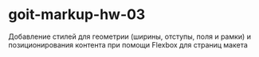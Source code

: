 # goit-markup-hw-03
Добавление стилей для геометрии (ширины, отступы, поля и рамки) и позиционирования  контента при помощи Flexbox для страниц макета
